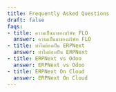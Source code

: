 ```yaml
---
title: Frequently Asked Questions
draft: false
faqs:
- title: ความเป็นมาของบริษัท FLO
  answer: ความเป็นมาของบริษัท FLO
- title: ทำไมต้องเป็น ERPNext
  answer: ทำไมต้องเป็น ERPNext
- title: ERPNext vs Odoo
  answer: ERPNext vs Odoo
- title: ERPNext On Cloud
  answer: ERPNext On Cloud
---
```

